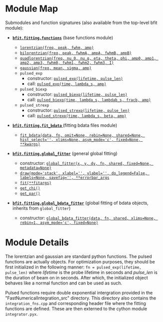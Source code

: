 # Module Map

Submodules and function signatures (also available from the top-level bfit module): 

* [**`bfit.fitting.functions`**](https://github.com/dfujim/bfit/blob/master/bfit/fitting/functions.py) (base functions module)
    * [`lorentzian(freq, peak, fwhm, amp)`](https://github.com/dfujim/bfit/blob/54ae5717abb7e651780d3bff9c5aae45b4429ee6/bfit/fitting/functions.py#L24-L25)
    * [`bilorentzian(freq, peak, fwhmA, ampA, fwhmB, ampB)`](https://github.com/dfujim/bfit/blob/54ae5717abb7e651780d3bff9c5aae45b4429ee6/bfit/fitting/functions.py#L27-L29)
    * [`quadlorentzian(freq, nu_0, nu_q, eta, theta, phi, amp0, amp1, amp2, amp3, fwhm0, fwhm1, fwhm2, fwhm3, I)`](https://github.com/dfujim/bfit/blob/54ae5717abb7e651780d3bff9c5aae45b4429ee6/bfit/fitting/functions.py#L34-L46)
    * [`gaussian(freq, mean, sigma, amp)`](https://github.com/dfujim/bfit/blob/54ae5717abb7e651780d3bff9c5aae45b4429ee6/bfit/fitting/functions.py#L31-L32)
    * `pulsed_exp`
        * constructor: [`pulsed_exp(lifetime, pulse_len)`](https://github.com/dfujim/bfit/blob/82dc3488872e55521e0dd7363e287a0ffb387f8c/bfit/fitting/functions.py#L65-L69)
        * call: [`pulsed_exp(time, lambda_s, amp)`](https://github.com/dfujim/bfit/blob/82dc3488872e55521e0dd7363e287a0ffb387f8c/bfit/fitting/functions.py#L84-L85)
    * `pulsed_biexp`
        * constructor: [`pulsed_biexp(lifetime, pulse_len)`](https://github.com/dfujim/bfit/blob/82dc3488872e55521e0dd7363e287a0ffb387f8c/bfit/fitting/functions.py#L65-L69)
        * call: [`pulsed_biexp(time, lambda_s, lambdab_s, fracb, amp)`](https://github.com/dfujim/bfit/blob/82dc3488872e55521e0dd7363e287a0ffb387f8c/bfit/fitting/functions.py#L88-L90)
    * `pulsed_strexp`
        * constructor: [`pulsed_strexp(lifetime, pulse_len)`](https://github.com/dfujim/bfit/blob/82dc3488872e55521e0dd7363e287a0ffb387f8c/bfit/fitting/functions.py#L65-L69)
        * call: [`pulsed_strexp(time, lambda_s, beta, amp)`](https://github.com/dfujim/bfit/blob/82dc3488872e55521e0dd7363e287a0ffb387f8c/bfit/fitting/functions.py#L93-L94)
        
* [**`bfit.fitting.fit_bdata`** ](https://github.com/dfujim/bfit/blob/master/bfit/fitting/fit_bdata.py) (fitting bdata files module)
    * [`fit_bdata(data, fn, omit=None, rebin=None, shared=None, hist_select='', xlims=None, asym_mode='c', fixed=None, **kwargs)`](https://github.com/dfujim/bfit/blob/82dc3488872e55521e0dd7363e287a0ffb387f8c/bfit/fitting/fit_bdata.py#L13-L65)

* [**`bfit.fitting.global_fitter`**](https://github.com/dfujim/bfit/blob/master/bfit/fitting/global_fitter.py) (general global fitting)
    * constructor: [`global_fitter(x, y, dy, fn, shared, fixed=None, metadata=None)`](https://github.com/dfujim/bfit/blob/82dc3488872e55521e0dd7363e287a0ffb387f8c/bfit/fitting/global_fitter.py#L92-L119)
    * [`draw(mode='stack', xlabel='', ylabel='', do_legend=False, labels=None, savefig='', **errorbar_args`](https://github.com/dfujim/bfit/blob/82dc3488872e55521e0dd7363e287a0ffb387f8c/bfit/fitting/global_fitter.py#L227-L247)
    * [`fit(**fitargs)`](https://github.com/dfujim/bfit/blob/82dc3488872e55521e0dd7363e287a0ffb387f8c/bfit/fitting/global_fitter.py#L307-L336)
    * [`get_chi()`](https://github.com/dfujim/bfit/blob/82dc3488872e55521e0dd7363e287a0ffb387f8c/bfit/fitting/global_fitter.py#L444-L451)
    * [`get_par()`](https://github.com/dfujim/bfit/blob/82dc3488872e55521e0dd7363e287a0ffb387f8c/bfit/fitting/global_fitter.py#L467-L475)

* [**`bfit.fitting.global_bdata_fitter`**](https://github.com/dfujim/bfit/blob/master/bfit/fitting/global_bdata_fitter.py) (global fitting of bdata objects, inherits from `global_fitter`)
    * constructor: [`global_bdata_fitter(data, fn, shared, xlims=None, rebin=1, asym_mode='c', fixed=None)`](https://github.com/dfujim/bfit/blob/82dc3488872e55521e0dd7363e287a0ffb387f8c/bfit/fitting/global_bdata_fitter.py#L14-L38)

# Module Details

The lorentzian and gaussian are standard python functions. The pulsed functions are actually objects. For optimization purposes, they should be first initialized in the following manner: `fn = pulsed_exp(lifetime, pulse_len)` where *lifetime* is the probe lifetime in seconds and *pulse_len* is the duration of beam on in seconds. After which, the initialized object behaves like a normal function and can be used as such. 

Pulsed functions require double exponential intergration provided in the "FastNumericalIntegration_src" directory. This directory also contains the `integration_fns.cpp` and corresponding header file where the fitting functions are defined. These are then externed to the cython module `integrator.pyx`. 
